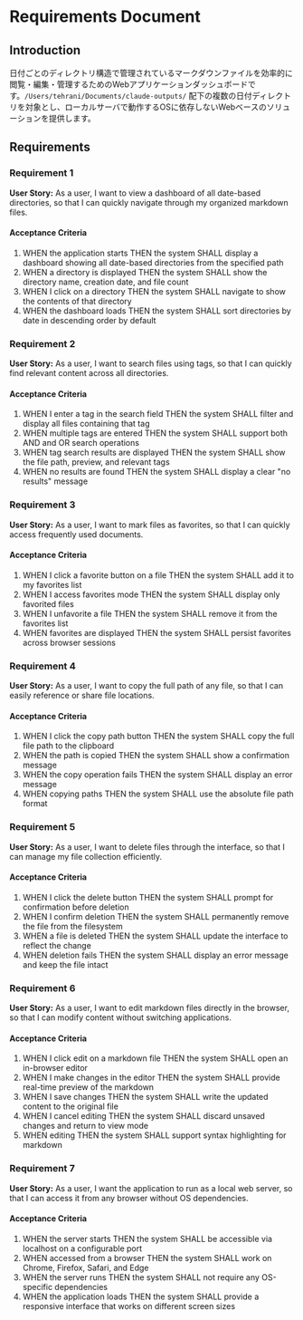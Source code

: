 # Requirements Document

## Introduction

日付ごとのディレクトリ構造で管理されているマークダウンファイルを効率的に閲覧・編集・管理するためのWebアプリケーションダッシュボードです。`/Users/tehrani/Documents/claude-outputs/` 配下の複数の日付ディレクトリを対象とし、ローカルサーバで動作するOSに依存しないWebベースのソリューションを提供します。

## Requirements

### Requirement 1

**User Story:** As a user, I want to view a dashboard of all date-based directories, so that I can quickly navigate through my organized markdown files.

#### Acceptance Criteria

1. WHEN the application starts THEN the system SHALL display a dashboard showing all date-based directories from the specified path
2. WHEN a directory is displayed THEN the system SHALL show the directory name, creation date, and file count
3. WHEN I click on a directory THEN the system SHALL navigate to show the contents of that directory
4. WHEN the dashboard loads THEN the system SHALL sort directories by date in descending order by default

### Requirement 2

**User Story:** As a user, I want to search files using tags, so that I can quickly find relevant content across all directories.

#### Acceptance Criteria

1. WHEN I enter a tag in the search field THEN the system SHALL filter and display all files containing that tag
2. WHEN multiple tags are entered THEN the system SHALL support both AND and OR search operations
3. WHEN tag search results are displayed THEN the system SHALL show the file path, preview, and relevant tags
4. WHEN no results are found THEN the system SHALL display a clear "no results" message

### Requirement 3

**User Story:** As a user, I want to mark files as favorites, so that I can quickly access frequently used documents.

#### Acceptance Criteria

1. WHEN I click a favorite button on a file THEN the system SHALL add it to my favorites list
2. WHEN I access favorites mode THEN the system SHALL display only favorited files
3. WHEN I unfavorite a file THEN the system SHALL remove it from the favorites list
4. WHEN favorites are displayed THEN the system SHALL persist favorites across browser sessions

### Requirement 4

**User Story:** As a user, I want to copy the full path of any file, so that I can easily reference or share file locations.

#### Acceptance Criteria

1. WHEN I click the copy path button THEN the system SHALL copy the full file path to the clipboard
2. WHEN the path is copied THEN the system SHALL show a confirmation message
3. WHEN the copy operation fails THEN the system SHALL display an error message
4. WHEN copying paths THEN the system SHALL use the absolute file path format

### Requirement 5

**User Story:** As a user, I want to delete files through the interface, so that I can manage my file collection efficiently.

#### Acceptance Criteria

1. WHEN I click the delete button THEN the system SHALL prompt for confirmation before deletion
2. WHEN I confirm deletion THEN the system SHALL permanently remove the file from the filesystem
3. WHEN a file is deleted THEN the system SHALL update the interface to reflect the change
4. WHEN deletion fails THEN the system SHALL display an error message and keep the file intact

### Requirement 6

**User Story:** As a user, I want to edit markdown files directly in the browser, so that I can modify content without switching applications.

#### Acceptance Criteria

1. WHEN I click edit on a markdown file THEN the system SHALL open an in-browser editor
2. WHEN I make changes in the editor THEN the system SHALL provide real-time preview of the markdown
3. WHEN I save changes THEN the system SHALL write the updated content to the original file
4. WHEN I cancel editing THEN the system SHALL discard unsaved changes and return to view mode
5. WHEN editing THEN the system SHALL support syntax highlighting for markdown

### Requirement 7

**User Story:** As a user, I want the application to run as a local web server, so that I can access it from any browser without OS dependencies.

#### Acceptance Criteria

1. WHEN the server starts THEN the system SHALL be accessible via localhost on a configurable port
2. WHEN accessed from a browser THEN the system SHALL work on Chrome, Firefox, Safari, and Edge
3. WHEN the server runs THEN the system SHALL not require any OS-specific dependencies
4. WHEN the application loads THEN the system SHALL provide a responsive interface that works on different screen sizes